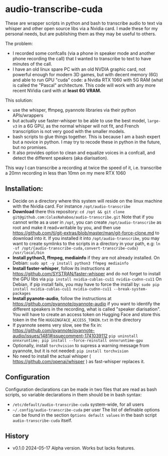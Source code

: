 # audio-transcribe-cuda
These are wrapper scripts in python and bash to transcribe audio to text via whisper and other open source libs via a Nvidia card. I made these for my personal needs, but are publishing them as they may be useful to others.

The problem:
- I recorded some confcalls (via a phone in speaker mode and another phone recording the call) that I wanted to transcribe to text to have minutes of the call.
- I have an old linux spare PC with an old NVDIA graphic card, not powerful enough for modern 3D games, but with decent memory (6G) and able to run GPU "cuda" code: a Nvidia RTX 1060 with 5G RAM (what is called the "Pascal" architecture. This code will work with any more recent NVidia card with at **least 6G VRAM.**

This solution:
- use the whisper, ffmpeg, pyannote libraries via their python APIs/wrappers
- but actually use faster-whisper to be able to use the best model, `large-v3` in a 6G GPU, as the normal whisper will not fit, and French transcription is not very good with the smaller models.
- bash scripts to glue things together. This is because I am a bash expert but a novice in python. I may try to recode these in python in the future, but no promises.
- It also provides option to clean and equalize voices in a confcall, and detect the different speakers (aka diarisation).

This way I can transcribe a recording at twice the speed of it, i.e. transcribe a 20mn recording in less than 10mn on my mere RTX 1060

## Installation:
- Decide on a directory where this system will reside on the linux machine with the Nvidia card. For instance `/opt/audio-transcribe`
- **Download** there this repository: 
  `cd /opt && git clone git@github.com:ColasNahaboo/audio-transcribe.git`
  Note that if you cannot write as a user in `/opt`, you can create `/opt/audio-transcribe` as root and make it read+writable by you, and then use https://github.com/tj/git-extras/blob/master/man/git-force-clone.md to download into it.
  If you installed it into `/opt/audio-transcribe`, you may want to create symlinks to the scripts in a directory in your path, e.g:
  `ln -sf /opt/{audio-transcribe-cuda,convert-transcribe-cuda} /usr/local/bin`
- **Install python3, ffmpeg, mediainfo** if they are not already installed.
  On Debian: `sudo apt -y install python3 ffmpeg mediainfo`
- **Install faster-whisper**,  follow its instructions at https://github.com/SYSTRAN/faster-whisper and do not forget to install the GPU libs via `pip install nvidia-cublas-cu11 nvidia-cudnn-cu11`
  On Debian, if pip install fails, you may have to force the install by: `sudo pip install nvidia-cublas-cu11 nvidia-cudnn-cu11 --break-system-packages`
- **Install pyanote-audio**, follow the instructions at https://github.com/pyannote/pyannote-audio if you want to identify the different speakers in the recording, what is called "speaker diarisation".
  You will have to create an access token on Hugging Face and store this token in the file `HUGGINGFACE_ACCESS_TOKEN.txt` in the directory
- If pyannote seems very slow, see the fix in: https://github.com/pyannote/pyannote-audio/issues/1481#issuecomment-1741039112
  `pip uninstall onnxruntime; pip install --force-reinstall onnxruntime-gpu`
- Optionally, install `torchvision` to supress a warning message from pyannote, but it is not needed: `pip install torchvision`
- No need to install the actual whisper ( https://github.com/openai/whisper ) as fast-whisper replaces it.

## Configuration
Configuration declarations can be made in two files that are read as bash scripts, so variable declarations in them should be in bash syntax:
- `/etc/default/audio-transcribe-cuda` system-wide, for all users
- `~/.config/audio-transcribe-cuda` per user
The list of definable options can be found in the section `Options default values` in the bash script `audio-transcribe-cuda` itself.


## History
- v0.1.0 2024-05-17  Alpha version. Works but lacks features.
